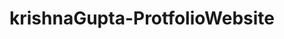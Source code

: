# krishnaGupta-ProtfolioWebsite

<!DOCTYPE html>
<html lang="en">

<head>
    <meta charset="UTF-8">
    <meta name="viewport" content="width=device-width, initial-scale=1.0">
    <title>Krishna - Developer Portfolio</title>
    <link rel="preconnect" href="https://fonts.googleapis.com">
    <link rel="preconnect" href="https://fonts.gstatic.com" crossorigin>
    <link href="https://fonts.googleapis.com/css2?family=Poppins:wght@400;700&display=swap" rel="stylesheet">
    <style>
        * {
            margin: 0;
            padding: 0;
        }

        body {
            background-color: rgb(1, 1, 28);
            color: white;
            font-family: "Poppins", serif;

        }


        nav {
            display: flex;
            justify-content: space-around;
            align-items: center;
            height: 80px;
            background-color: rgb(12, 12, 70);
        }

        nav ul {
            display: flex;
            justify-content: center;
        }

        nav ul li {
            list-style: none;
            margin: 0 23px;

        }

        nav ul li a {
            text-decoration: none;
            color: white;

        }

        nav ul li a:hover {
            color: rgb(65, 65, 141);
            font-size: 1.023rem;
        }

        main hr {
            border: 0;
            height: 1.2px;
            background-color: #9c97f1;
            margin: 60px 84px;
        }

        .left {

            font-size: 1.5rem;

        }

        .firstSection {
            display: flex;
            justify-content: space-around;
            align-items: center;
            margin: 80px 0;
        }

        .firstSection>div {
            width: 30%;

        }

        .leftSection {
            width: 30%;
            font-size: 2.4rem;
        }

        .rightSection img {
            width: 80%;

        }

        .purple {
            color: rgb(155, 89, 182);
        }

        .text-gray {
            color: gray;
        }

        #element {
            color: rgb(155, 89, 182);
        }

        .secondSection {
            max-width: 80vw;
            margin: auto;
            height: 80vh;
        }

        .secondSection h1 {
            font-size: 1.9rem;

        }

        .secondSection .box {
            background: white;
            width: 80vw;
            height: 2px;
            margin: 56px 0;
            display: flex;
            justify-content: space-around;

        }

        .secondSection .vertical {
            background: rgb(255, 255, 255);
            width: 1px;
            height: 93px;
            margin: 0 100px;

        }
        

        .vertical-title {}

        .vertical-desc {}
    </style>
</head>

<body>
    <header>
        <nav>
            <div class="left">Krishna's Portfolio</div>
            <div class="right"></div>
            <ul>
                <li><a href="/">Home</a></li>
                <li><a href="/">About</a></li>
                <li><a href="/">Services</a></li>
                <li><a href="/">Projects</a></li>
                <li><a href="/">Contact me</a></li>

            </ul>
        </nav>
    </header>
    <main>
        <section class="firstSection">
            <div class="leftSection">
                Hi, I am <span class="purple">Krishna</span>
                <div> And i am a passionate</div>

                <span id="element"></span>

            </div>
            <div class="rightSection">
                <img src="bg4.png" alt="">
            </div>


            </div>


        </section>
        <hr>
        <section class="secondSection">

            <span class="text-gray">What i have done till now</span>

            <h1>Past Experience</h1>


            <div class="box">
                <div class="vertical">
                    
                
                <div class="vertical-title">
                    HTML Developer (2010-2012)
                    </div>
                    <div class="vertical-desc">
                    
                    </div>
                </div>
                
                <div class="vertical">
                    node.js developer
                </div>

                <div class="vertical"></div>
                <div class="vertical"></div>
            </div>
        </section>
    </main>
    <script src="https://unpkg.com/typed.js@2.1.0/dist/typed.umd.js"></script>

    <!-- Setup and start animation! -->
    <script>
        var typed = new Typed('#element', {
            strings: ['Web Developer', 'Web Designer', 'Freelancer', 'Video Editor', 'Photographer', 'Content Creator', 'Digital Marketer',],
            typeSpeed: 50,
        });
    </script>
</body>

</html>

